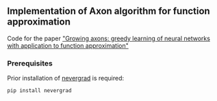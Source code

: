 ## Implementation of Axon algorithm for function approximation

Code for the paper ["Growing axons: greedy learning of neural networks with application to function approximation"](https://arxiv.org/abs/1910.12686)

### Prerequisites
Prior installation of [nevergrad](https://github.com/facebookresearch/nevergrad) is required:
```
pip install nevergrad
```
